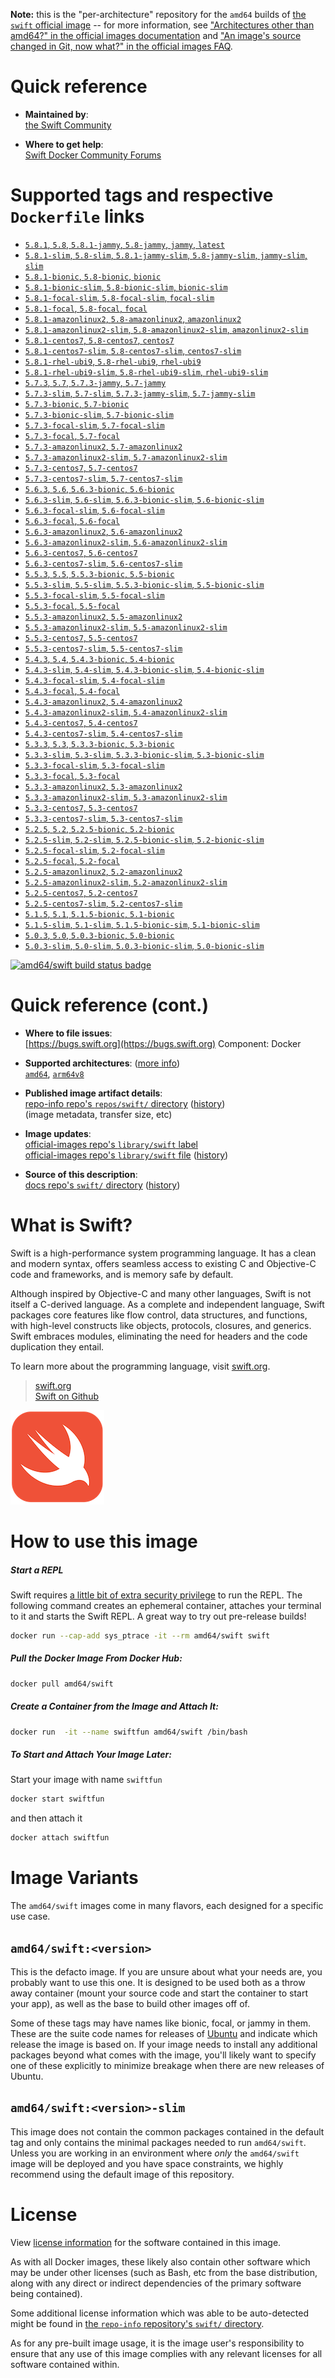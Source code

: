 <!--

********************************************************************************

WARNING:

    DO NOT EDIT "swift/README.md"

    IT IS AUTO-GENERATED

    (from the other files in "swift/" combined with a set of templates)

********************************************************************************

-->

**Note:** this is the "per-architecture" repository for the `amd64` builds of [the `swift` official image](https://hub.docker.com/_/swift) -- for more information, see ["Architectures other than amd64?" in the official images documentation](https://github.com/docker-library/official-images#architectures-other-than-amd64) and ["An image's source changed in Git, now what?" in the official images FAQ](https://github.com/docker-library/faq#an-images-source-changed-in-git-now-what).

# Quick reference

-	**Maintained by**:  
	[the Swift Community](https://github.com/apple/swift-docker)

-	**Where to get help**:  
	[Swift Docker Community Forums](https://forums.swift.org/c/server/docker)

# Supported tags and respective `Dockerfile` links

-	[`5.8.1`, `5.8`, `5.8.1-jammy`, `5.8-jammy`, `jammy`, `latest`](https://github.com/apple/swift-docker/blob/0190ac8d812bfcfab0ee39d600116ab5e3243f48/5.8/ubuntu/22.04/Dockerfile)
-	[`5.8.1-slim`, `5.8-slim`, `5.8.1-jammy-slim`, `5.8-jammy-slim`, `jammy-slim`, `slim`](https://github.com/apple/swift-docker/blob/0190ac8d812bfcfab0ee39d600116ab5e3243f48/5.8/ubuntu/22.04/slim/Dockerfile)
-	[`5.8.1-bionic`, `5.8-bionic`, `bionic`](https://github.com/apple/swift-docker/blob/0190ac8d812bfcfab0ee39d600116ab5e3243f48/5.8/ubuntu/18.04/Dockerfile)
-	[`5.8.1-bionic-slim`, `5.8-bionic-slim`, `bionic-slim`](https://github.com/apple/swift-docker/blob/0190ac8d812bfcfab0ee39d600116ab5e3243f48/5.8/ubuntu/18.04/slim/Dockerfile)
-	[`5.8.1-focal-slim`, `5.8-focal-slim`, `focal-slim`](https://github.com/apple/swift-docker/blob/0190ac8d812bfcfab0ee39d600116ab5e3243f48/5.8/ubuntu/20.04/slim/Dockerfile)
-	[`5.8.1-focal`, `5.8-focal`, `focal`](https://github.com/apple/swift-docker/blob/0190ac8d812bfcfab0ee39d600116ab5e3243f48/5.8/ubuntu/20.04/Dockerfile)
-	[`5.8.1-amazonlinux2`, `5.8-amazonlinux2`, `amazonlinux2`](https://github.com/apple/swift-docker/blob/0190ac8d812bfcfab0ee39d600116ab5e3243f48/5.8/amazonlinux/2/Dockerfile)
-	[`5.8.1-amazonlinux2-slim`, `5.8-amazonlinux2-slim`, `amazonlinux2-slim`](https://github.com/apple/swift-docker/blob/0190ac8d812bfcfab0ee39d600116ab5e3243f48/5.8/amazonlinux/2/slim/Dockerfile)
-	[`5.8.1-centos7`, `5.8-centos7`, `centos7`](https://github.com/apple/swift-docker/blob/0190ac8d812bfcfab0ee39d600116ab5e3243f48/5.8/centos/7/Dockerfile)
-	[`5.8.1-centos7-slim`, `5.8-centos7-slim`, `centos7-slim`](https://github.com/apple/swift-docker/blob/0190ac8d812bfcfab0ee39d600116ab5e3243f48/5.8/centos/7/slim/Dockerfile)
-	[`5.8.1-rhel-ubi9`, `5.8-rhel-ubi9`, `rhel-ubi9`](https://github.com/apple/swift-docker/blob/0190ac8d812bfcfab0ee39d600116ab5e3243f48/5.8/rhel-ubi/9/Dockerfile)
-	[`5.8.1-rhel-ubi9-slim`, `5.8-rhel-ubi9-slim`, `rhel-ubi9-slim`](https://github.com/apple/swift-docker/blob/0190ac8d812bfcfab0ee39d600116ab5e3243f48/5.8/rhel-ubi/9/slim/Dockerfile)
-	[`5.7.3`, `5.7`, `5.7.3-jammy`, `5.7-jammy`](https://github.com/apple/swift-docker/blob/f53cb8e9f11507814412fb4e9c6f0fce1f4b7552/5.7/ubuntu/22.04/Dockerfile)
-	[`5.7.3-slim`, `5.7-slim`, `5.7.3-jammy-slim`, `5.7-jammy-slim`](https://github.com/apple/swift-docker/blob/f53cb8e9f11507814412fb4e9c6f0fce1f4b7552/5.7/ubuntu/22.04/slim/Dockerfile)
-	[`5.7.3-bionic`, `5.7-bionic`](https://github.com/apple/swift-docker/blob/f53cb8e9f11507814412fb4e9c6f0fce1f4b7552/5.7/ubuntu/18.04/Dockerfile)
-	[`5.7.3-bionic-slim`, `5.7-bionic-slim`](https://github.com/apple/swift-docker/blob/f53cb8e9f11507814412fb4e9c6f0fce1f4b7552/5.7/ubuntu/18.04/slim/Dockerfile)
-	[`5.7.3-focal-slim`, `5.7-focal-slim`](https://github.com/apple/swift-docker/blob/f53cb8e9f11507814412fb4e9c6f0fce1f4b7552/5.7/ubuntu/20.04/slim/Dockerfile)
-	[`5.7.3-focal`, `5.7-focal`](https://github.com/apple/swift-docker/blob/f53cb8e9f11507814412fb4e9c6f0fce1f4b7552/5.7/ubuntu/20.04/Dockerfile)
-	[`5.7.3-amazonlinux2`, `5.7-amazonlinux2`](https://github.com/apple/swift-docker/blob/f53cb8e9f11507814412fb4e9c6f0fce1f4b7552/5.7/amazonlinux/2/Dockerfile)
-	[`5.7.3-amazonlinux2-slim`, `5.7-amazonlinux2-slim`](https://github.com/apple/swift-docker/blob/f53cb8e9f11507814412fb4e9c6f0fce1f4b7552/5.7/amazonlinux/2/slim/Dockerfile)
-	[`5.7.3-centos7`, `5.7-centos7`](https://github.com/apple/swift-docker/blob/f53cb8e9f11507814412fb4e9c6f0fce1f4b7552/5.7/centos/7/Dockerfile)
-	[`5.7.3-centos7-slim`, `5.7-centos7-slim`](https://github.com/apple/swift-docker/blob/f53cb8e9f11507814412fb4e9c6f0fce1f4b7552/5.7/centos/7/slim/Dockerfile)
-	[`5.6.3`, `5.6`, `5.6.3-bionic`, `5.6-bionic`](https://github.com/apple/swift-docker/blob/1188cc86d15f9e98d90db9f98de3598d5d5f7bb2/5.6/ubuntu/18.04/Dockerfile)
-	[`5.6.3-slim`, `5.6-slim`, `5.6.3-bionic-slim`, `5.6-bionic-slim`](https://github.com/apple/swift-docker/blob/1188cc86d15f9e98d90db9f98de3598d5d5f7bb2/5.6/ubuntu/18.04/slim/Dockerfile)
-	[`5.6.3-focal-slim`, `5.6-focal-slim`](https://github.com/apple/swift-docker/blob/1188cc86d15f9e98d90db9f98de3598d5d5f7bb2/5.6/ubuntu/20.04/slim/Dockerfile)
-	[`5.6.3-focal`, `5.6-focal`](https://github.com/apple/swift-docker/blob/1188cc86d15f9e98d90db9f98de3598d5d5f7bb2/5.6/ubuntu/20.04/Dockerfile)
-	[`5.6.3-amazonlinux2`, `5.6-amazonlinux2`](https://github.com/apple/swift-docker/blob/1188cc86d15f9e98d90db9f98de3598d5d5f7bb2/5.6/amazonlinux/2/Dockerfile)
-	[`5.6.3-amazonlinux2-slim`, `5.6-amazonlinux2-slim`](https://github.com/apple/swift-docker/blob/1188cc86d15f9e98d90db9f98de3598d5d5f7bb2/5.6/amazonlinux/2/slim/Dockerfile)
-	[`5.6.3-centos7`, `5.6-centos7`](https://github.com/apple/swift-docker/blob/1188cc86d15f9e98d90db9f98de3598d5d5f7bb2/5.6/centos/7/Dockerfile)
-	[`5.6.3-centos7-slim`, `5.6-centos7-slim`](https://github.com/apple/swift-docker/blob/1188cc86d15f9e98d90db9f98de3598d5d5f7bb2/5.6/centos/7/slim/Dockerfile)
-	[`5.5.3`, `5.5`, `5.5.3-bionic`, `5.5-bionic`](https://github.com/apple/swift-docker/blob/9394b31e064cf0d80eaab08b692a2886c7aea8fe/5.5/ubuntu/18.04/Dockerfile)
-	[`5.5.3-slim`, `5.5-slim`, `5.5.3-bionic-slim`, `5.5-bionic-slim`](https://github.com/apple/swift-docker/blob/9394b31e064cf0d80eaab08b692a2886c7aea8fe/5.5/ubuntu/18.04/slim/Dockerfile)
-	[`5.5.3-focal-slim`, `5.5-focal-slim`](https://github.com/apple/swift-docker/blob/9394b31e064cf0d80eaab08b692a2886c7aea8fe/5.5/ubuntu/20.04/slim/Dockerfile)
-	[`5.5.3-focal`, `5.5-focal`](https://github.com/apple/swift-docker/blob/9394b31e064cf0d80eaab08b692a2886c7aea8fe/5.5/ubuntu/20.04/Dockerfile)
-	[`5.5.3-amazonlinux2`, `5.5-amazonlinux2`](https://github.com/apple/swift-docker/blob/9394b31e064cf0d80eaab08b692a2886c7aea8fe/5.5/amazonlinux/2/Dockerfile)
-	[`5.5.3-amazonlinux2-slim`, `5.5-amazonlinux2-slim`](https://github.com/apple/swift-docker/blob/9394b31e064cf0d80eaab08b692a2886c7aea8fe/5.5/amazonlinux/2/slim/Dockerfile)
-	[`5.5.3-centos7`, `5.5-centos7`](https://github.com/apple/swift-docker/blob/9394b31e064cf0d80eaab08b692a2886c7aea8fe/5.5/centos/7/Dockerfile)
-	[`5.5.3-centos7-slim`, `5.5-centos7-slim`](https://github.com/apple/swift-docker/blob/9394b31e064cf0d80eaab08b692a2886c7aea8fe/5.5/centos/7/slim/Dockerfile)
-	[`5.4.3`, `5.4`, `5.4.3-bionic`, `5.4-bionic`](https://github.com/apple/swift-docker/blob/2d2c2fb89fe6ecfd8885157eb1666ed2686503a0/5.4/ubuntu/18.04/Dockerfile)
-	[`5.4.3-slim`, `5.4-slim`, `5.4.3-bionic-slim`, `5.4-bionic-slim`](https://github.com/apple/swift-docker/blob/2d2c2fb89fe6ecfd8885157eb1666ed2686503a0/5.4/ubuntu/18.04/slim/Dockerfile)
-	[`5.4.3-focal-slim`, `5.4-focal-slim`](https://github.com/apple/swift-docker/blob/2d2c2fb89fe6ecfd8885157eb1666ed2686503a0/5.4/ubuntu/20.04/slim/Dockerfile)
-	[`5.4.3-focal`, `5.4-focal`](https://github.com/apple/swift-docker/blob/2d2c2fb89fe6ecfd8885157eb1666ed2686503a0/5.4/ubuntu/20.04/Dockerfile)
-	[`5.4.3-amazonlinux2`, `5.4-amazonlinux2`](https://github.com/apple/swift-docker/blob/2d2c2fb89fe6ecfd8885157eb1666ed2686503a0/5.4/amazonlinux/2/Dockerfile)
-	[`5.4.3-amazonlinux2-slim`, `5.4-amazonlinux2-slim`](https://github.com/apple/swift-docker/blob/2d2c2fb89fe6ecfd8885157eb1666ed2686503a0/5.4/amazonlinux/2/slim/Dockerfile)
-	[`5.4.3-centos7`, `5.4-centos7`](https://github.com/apple/swift-docker/blob/2d2c2fb89fe6ecfd8885157eb1666ed2686503a0/5.4/centos/7/Dockerfile)
-	[`5.4.3-centos7-slim`, `5.4-centos7-slim`](https://github.com/apple/swift-docker/blob/2d2c2fb89fe6ecfd8885157eb1666ed2686503a0/5.4/centos/7/slim/Dockerfile)
-	[`5.3.3`, `5.3`, `5.3.3-bionic`, `5.3-bionic`](https://github.com/apple/swift-docker/blob/2d2c2fb89fe6ecfd8885157eb1666ed2686503a0/5.3/ubuntu/18.04/Dockerfile)
-	[`5.3.3-slim`, `5.3-slim`, `5.3.3-bionic-slim`, `5.3-bionic-slim`](https://github.com/apple/swift-docker/blob/2d2c2fb89fe6ecfd8885157eb1666ed2686503a0/5.3/ubuntu/18.04/slim/Dockerfile)
-	[`5.3.3-focal-slim`, `5.3-focal-slim`](https://github.com/apple/swift-docker/blob/2d2c2fb89fe6ecfd8885157eb1666ed2686503a0/5.3/ubuntu/20.04/slim/Dockerfile)
-	[`5.3.3-focal`, `5.3-focal`](https://github.com/apple/swift-docker/blob/2d2c2fb89fe6ecfd8885157eb1666ed2686503a0/5.3/ubuntu/20.04/Dockerfile)
-	[`5.3.3-amazonlinux2`, `5.3-amazonlinux2`](https://github.com/apple/swift-docker/blob/2d2c2fb89fe6ecfd8885157eb1666ed2686503a0/5.3/amazonlinux/2/Dockerfile)
-	[`5.3.3-amazonlinux2-slim`, `5.3-amazonlinux2-slim`](https://github.com/apple/swift-docker/blob/2d2c2fb89fe6ecfd8885157eb1666ed2686503a0/5.3/amazonlinux/2/slim/Dockerfile)
-	[`5.3.3-centos7`, `5.3-centos7`](https://github.com/apple/swift-docker/blob/2d2c2fb89fe6ecfd8885157eb1666ed2686503a0/5.3/centos/7/Dockerfile)
-	[`5.3.3-centos7-slim`, `5.3-centos7-slim`](https://github.com/apple/swift-docker/blob/2d2c2fb89fe6ecfd8885157eb1666ed2686503a0/5.3/centos/7/slim/Dockerfile)
-	[`5.2.5`, `5.2`, `5.2.5-bionic`, `5.2-bionic`](https://github.com/apple/swift-docker/blob/2d2c2fb89fe6ecfd8885157eb1666ed2686503a0/5.2/ubuntu/18.04/Dockerfile)
-	[`5.2.5-slim`, `5.2-slim`, `5.2.5-bionic-slim`, `5.2-bionic-slim`](https://github.com/apple/swift-docker/blob/2d2c2fb89fe6ecfd8885157eb1666ed2686503a0/5.2/ubuntu/18.04/slim/Dockerfile)
-	[`5.2.5-focal-slim`, `5.2-focal-slim`](https://github.com/apple/swift-docker/blob/2d2c2fb89fe6ecfd8885157eb1666ed2686503a0/5.2/ubuntu/20.04/slim/Dockerfile)
-	[`5.2.5-focal`, `5.2-focal`](https://github.com/apple/swift-docker/blob/2d2c2fb89fe6ecfd8885157eb1666ed2686503a0/5.2/ubuntu/20.04/Dockerfile)
-	[`5.2.5-amazonlinux2`, `5.2-amazonlinux2`](https://github.com/apple/swift-docker/blob/2d2c2fb89fe6ecfd8885157eb1666ed2686503a0/5.2/amazonlinux/2/Dockerfile)
-	[`5.2.5-amazonlinux2-slim`, `5.2-amazonlinux2-slim`](https://github.com/apple/swift-docker/blob/2d2c2fb89fe6ecfd8885157eb1666ed2686503a0/5.2/amazonlinux/2/slim/Dockerfile)
-	[`5.2.5-centos7`, `5.2-centos7`](https://github.com/apple/swift-docker/blob/2d2c2fb89fe6ecfd8885157eb1666ed2686503a0/5.2/centos/7/Dockerfile)
-	[`5.2.5-centos7-slim`, `5.2-centos7-slim`](https://github.com/apple/swift-docker/blob/2d2c2fb89fe6ecfd8885157eb1666ed2686503a0/5.2/centos/7/slim/Dockerfile)
-	[`5.1.5`, `5.1`, `5.1.5-bionic`, `5.1-bionic`](https://github.com/apple/swift-docker/blob/2d2c2fb89fe6ecfd8885157eb1666ed2686503a0/5.1/ubuntu/18.04/Dockerfile)
-	[`5.1.5-slim`, `5.1-slim`, `5.1.5-bionic-sim`, `5.1-bionic-slim`](https://github.com/apple/swift-docker/blob/2d2c2fb89fe6ecfd8885157eb1666ed2686503a0/5.1/ubuntu/18.04/slim/Dockerfile)
-	[`5.0.3`, `5.0`, `5.0.3-bionic`, `5.0-bionic`](https://github.com/apple/swift-docker/blob/2d2c2fb89fe6ecfd8885157eb1666ed2686503a0/5.0/ubuntu/18.04/Dockerfile)
-	[`5.0.3-slim`, `5.0-slim`, `5.0.3-bionic-slim`, `5.0-bionic-slim`](https://github.com/apple/swift-docker/blob/2d2c2fb89fe6ecfd8885157eb1666ed2686503a0/5.0/ubuntu/18.04/slim/Dockerfile)

[![amd64/swift build status badge](https://img.shields.io/jenkins/s/https/doi-janky.infosiftr.net/job/multiarch/job/amd64/job/swift.svg?label=amd64/swift%20%20build%20job)](https://doi-janky.infosiftr.net/job/multiarch/job/amd64/job/swift/)

# Quick reference (cont.)

-	**Where to file issues**:  
	[https://bugs.swift.org](https://bugs.swift.org) Component: Docker

-	**Supported architectures**: ([more info](https://github.com/docker-library/official-images#architectures-other-than-amd64))  
	[`amd64`](https://hub.docker.com/r/amd64/swift/), [`arm64v8`](https://hub.docker.com/r/arm64v8/swift/)

-	**Published image artifact details**:  
	[repo-info repo's `repos/swift/` directory](https://github.com/docker-library/repo-info/blob/master/repos/swift) ([history](https://github.com/docker-library/repo-info/commits/master/repos/swift))  
	(image metadata, transfer size, etc)

-	**Image updates**:  
	[official-images repo's `library/swift` label](https://github.com/docker-library/official-images/issues?q=label%3Alibrary%2Fswift)  
	[official-images repo's `library/swift` file](https://github.com/docker-library/official-images/blob/master/library/swift) ([history](https://github.com/docker-library/official-images/commits/master/library/swift))

-	**Source of this description**:  
	[docs repo's `swift/` directory](https://github.com/docker-library/docs/tree/master/swift) ([history](https://github.com/docker-library/docs/commits/master/swift))

# What is Swift?

Swift is a high-performance system programming language. It has a clean and modern syntax, offers seamless access to existing C and Objective-C code and frameworks, and is memory safe by default.

Although inspired by Objective-C and many other languages, Swift is not itself a C-derived language. As a complete and independent language, Swift packages core features like flow control, data structures, and functions, with high-level constructs like objects, protocols, closures, and generics. Swift embraces modules, eliminating the need for headers and the code duplication they entail.

To learn more about the programming language, visit [swift.org](https://swift.org).

> [swift.org](https://swift.org/about/)  
> [Swift on Github](https://github.com/apple/swift)

![logo](https://raw.githubusercontent.com/docker-library/docs/0e2d9afd4e84369a43b810a5cfb5a131cfaac779/swift/logo.png)

# How to use this image

##### Start a REPL

Swift requires [a little bit of extra security privilege](https://github.com/apple/swift-docker/issues/9#issuecomment-272527182) to run the REPL. The following command creates an ephemeral container, attaches your terminal to it and starts the Swift REPL. A great way to try out pre-release builds!

```bash
docker run --cap-add sys_ptrace -it --rm amd64/swift swift
```

##### Pull the Docker Image From Docker Hub:

```bash
docker pull amd64/swift
```

##### Create a Container from the Image and Attach It:

```bash
docker run  -it --name swiftfun amd64/swift /bin/bash
```

##### To Start and Attach Your Image Later:

Start your image with name `swiftfun`

```bash
docker start swiftfun
```

and then attach it

```bash
docker attach swiftfun
```

# Image Variants

The `amd64/swift` images come in many flavors, each designed for a specific use case.

## `amd64/swift:<version>`

This is the defacto image. If you are unsure about what your needs are, you probably want to use this one. It is designed to be used both as a throw away container (mount your source code and start the container to start your app), as well as the base to build other images off of.

Some of these tags may have names like bionic, focal, or jammy in them. These are the suite code names for releases of [Ubuntu](https://wiki.ubuntu.com/Releases) and indicate which release the image is based on. If your image needs to install any additional packages beyond what comes with the image, you'll likely want to specify one of these explicitly to minimize breakage when there are new releases of Ubuntu.

## `amd64/swift:<version>-slim`

This image does not contain the common packages contained in the default tag and only contains the minimal packages needed to run `amd64/swift`. Unless you are working in an environment where *only* the `amd64/swift` image will be deployed and you have space constraints, we highly recommend using the default image of this repository.

# License

View [license information](https://swift.org/LICENSE.txt) for the software contained in this image.

As with all Docker images, these likely also contain other software which may be under other licenses (such as Bash, etc from the base distribution, along with any direct or indirect dependencies of the primary software being contained).

Some additional license information which was able to be auto-detected might be found in [the `repo-info` repository's `swift/` directory](https://github.com/docker-library/repo-info/tree/master/repos/swift).

As for any pre-built image usage, it is the image user's responsibility to ensure that any use of this image complies with any relevant licenses for all software contained within.
